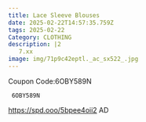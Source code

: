 ```yaml
---
title: Lace Sleeve Blouses
date: 2025-02-22T14:57:35.759Z
tags: 2025-02-22
Category: CLOTHING
description: |2
   7.xx
image: img/71p9c42eptl._ac_sx522_.jpg
---
```

C﻿oupon Code:6OBY589N

<pre class="language-javascript"><code

class="language-javascript"> 6OBY589N</code></pre>

 https://spd.ooo/5bpee4oii2
AD